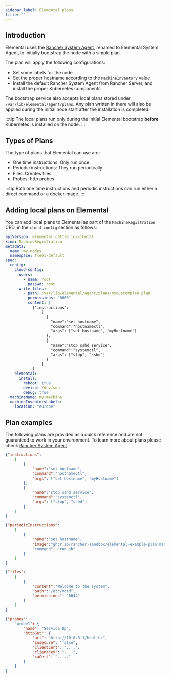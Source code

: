 ```yaml
---
sidebar_label: Elemental plans
title: ''
---
```


## Introduction

Elemental uses the [Rancher System Agent](https://github.com/rancher/system-agent), renamed to Elemental System Agent, to initially bootstrap the node with a simple plan.

The plan will apply the following configurations:

- Set some labels for the node
- Set the proper hostname according to the `MachineInventory` value
- Install the default Rancher System Agent from Rancher Server, and install the proper Kubernetes components

The bootstrap service also accepts local plans stored under `/var/lib/elemental/agent/plans`. Any plan written
in there will also be applied during the initial node start after the installation is completed.

:::tip
The local plans run only during the initial Elemental bootstrap **before** Kubernetes is installed on the node.
:::

## Types of Plans

The type of plans that Elemental can use are:

- One time instructions: Only run once
- Periodic instructions: They run periodically
- Files: Creates files
- Probes: http probes

:::tip
Both one time instructions and periodic instructions can run either a direct command or a docker image.
:::

## Adding local plans on Elemental

You can add local plans to Elemental as part of the `MachineRegistration` CRD, in the `cloud-config` section as follows:

```yaml
apiVersion: elemental.cattle.io/v1beta1
kind: MachineRegistration
metadata:
  name: my-nodes
  namespace: fleet-default
spec:
  config:
    cloud-config:
      users:
        - name: root
          passwd: root
      write_files:
        - path: /var/lib/elemental/agent/plans/mycustomplan.plan
          permissions: "0600"
          content: |
            {"instructions":
                [
                  {
                    "name":"set hostname",
                    "command":"hostnamectl",
                    "args": ["set-hostname", "myHostname"]
                  },
                  {
                    "name":"stop sshd service",
                    "command":"systemctl",
                    "args": ["stop", "sshd"]
                  }
                ]
            }
    elemental:
      install:
        reboot: true
        device: /dev/sda
        debug: true
  machineName: my-machine
  machineInventoryLabels:
    location: "europe"
```

## Plan examples

The following plans are provided as a quick reference and are not guaranteed to work in your environment. To learn more about plans please check [Rancher System Agent](https://github.com/rancher/system-agent).

<Tabs>
<TabItem value="example1" label="Example 1: one time instructions" default>

```json
{"instructions":
    [
        {
            "name":"set hostname",
            "command":"hostnamectl",
            "args": ["set-hostname", "myHostname"]
        },
        {
            "name":"stop sshd service",
            "command":"systemctl",
            "args": ["stop", "sshd"]
        }
    ]
}
```

</TabItem>
<TabItem value="example2" label="Example 2: periodic instructions">

```json
{"periodicInstructions":
    [
        {
            "name":"set hostname",
            "image":"ghcr.io/rancher-sandbox/elemental-example-plan:main"
            "command": "run.sh"
        }
    ]
}
```

</TabItem>
<TabItem value="example3" label="Example 3: files">

```json
{"files":
    [
        {
            "content":"Welcome to the system",
            "path":"/etc/motd",
            "permissions": "0644"
        }
    ]
}
```

</TabItem>
<TabItem value="example4" label="Example 4: probes">

```json
{"probes":
    "probe1": {
        "name": "Service Up",
        "httpGet": {
            "url": "http://10.0.0.1/healthz",
            "insecure": "false",
            "clientCert": "....",
            "clientKey": "....",
            "caCert": "....."
        }   
    }
}
```

</TabItem>
</Tabs>
